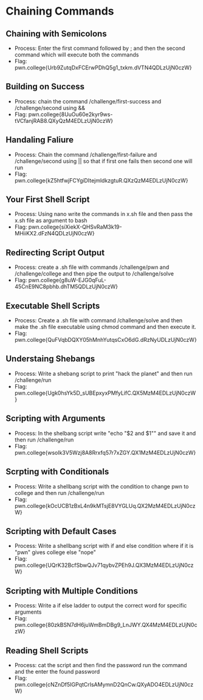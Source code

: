 # Chaining Commands
## Chaining with Semicolons
- Process: Enter the first command followed by ; and then the second command which will execute both the commands
- Flag: pwn.college{Urb9ZutqDxFCErwPDhQ5g1_txkm.dVTN4QDLzUjN0czW}
## Building on Success
- Process: chain the command /challenge/first-success and /challenge/second using &&
- Flag: pwn.college{8UuOu60e2kyr9ws-tVCfanjRAB8.QXyQzM4EDLzUjN0czW}
## Handaling Faliure
- Process: Chain the command /challenge/first-failure and /challenge/second using || so that if first one fails then second one will run
- Flag: pwn.college{kZ5htfwjFCYgiDItejmldkzgtuR.QXzQzM4EDLzUjN0czW}
## Your First Shell Script
- Process: Using nano write the commands in x.sh file and then pass the x.sh file as argument to bash
- Flag: pwn.college{siXiekX-QHSvRaM3k19-MHiiKX2.dFzN4QDLzUjN0czW}
## Redirecting Script Output
- Process: create a .sh file with commands /challenge/pwn and /challenge/college and then pipe the output to /challenge/solve
- Flag: pwn.college{g8uW-EJG0qFuL-45CnE9NC8pbhb.dhTM5QDLzUjN0czW}
## Executable Shell Scripts
- Process: Create a .sh file with command /challenge/solve and then make the .sh file executable using chmod command and then execute it.
- Flag: pwn.college{QuFVqbDQXY05hMnhYutqsCxO6dG.dRzNyUDLzUjN0czW}
## Understaing Shebangs
- Process: Write a shebang script to print "hack the planet" and then run /challenge/run
- Flag: pwn.college{Ugk0hsYk5D_sUBEpxyxPMfyLifC.QX5MzM4EDLzUjN0czW}
## Scripting with Arguments
- Process: In the shelbang script write "echo "$2 and $1"" and save it and then run /challenge/run
- Flag: pwn.college{wsoIk3V5Wzj8A8Rrxfq57r7xZGY.QX1MzM4EDLzUjN0czW}
## Scrpting with Conditionals
- Process: Write a shellbang script with the condition to change pwn to college and then run /challenge/run
- Flag: pwn.college{kOcUCB1zBxL4n9kMTsjE8VYGLUq.QX2MzM4EDLzUjN0czW}
## Scripting with Default Cases
- Process: Write a shellbang script with if and else condition where if it is "pwn" gives college else "nope"
- Flag: pwn.college{UQrK32BcfSbwQJv71qybvZPEh9J.QX3MzM4EDLzUjN0czW}
## Scripting with Multiple Conditions
- Process: Write a if else ladder to output the correct word for specific arguments
- Flag: pwn.college{80zkBSN7dH6juWmBmDBg9_LnJWY.QX4MzM4EDLzUjN0czW}
## Reading Shell Scripts
- Process: cat the script and then find the password run the command and the enter the found password
- Flag: pwn.college{cNZnDf5IGPqtCrIsAMymnD2QnCw.QXyADO4EDLzUjN0czW}
